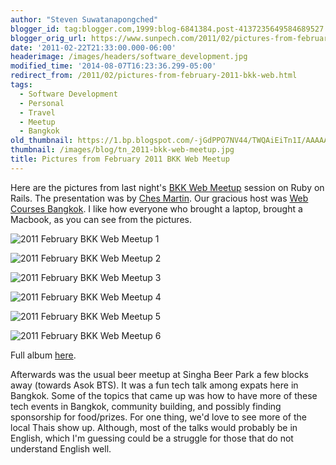 ```yaml
---
author: "Steven Suwatanapongched"
blogger_id: tag:blogger.com,1999:blog-6841384.post-4137235649584689527
blogger_orig_url: https://www.sunpech.com/2011/02/pictures-from-february-2011-bkk-web.html
date: '2011-02-22T21:33:00.000-06:00'
headerimage: /images/headers/software_development.jpg
modified_time: '2014-08-07T16:23:36.299-05:00'
redirect_from: /2011/02/pictures-from-february-2011-bkk-web.html
tags:
  - Software Development
  - Personal
  - Travel
  - Meetup
  - Bangkok
old_thumbnail: https://1.bp.blogspot.com/-jGdPPO7NV44/TWQAiEiTn1I/AAAAAAAAg6A/rPImBNonVvQ/s800/IMG_4802.JPG
thumbnail: /images/blog/tn_2011-bkk-web-meetup.jpg
title: Pictures from February 2011 BKK Web Meetup
---
```



Here are the pictures from last night's [BKK Web Meetup](https://www.meetup.com/bkk-web/) session on Ruby on Rails. The presentation was by [Ches Martin](https://twitter.com/ches). Our gracious host was [Web Courses Bangkok](https://www.webcoursesbangkok.com/). I like how everyone who brought a laptop, brought a Macbook, as you can see from the pictures.

![2011 February BKK Web Meetup 1](/images/blog/IMG_4802.jpg)

![2011 February BKK Web Meetup 2](/images/blog/IMG_4805.jpg)

![2011 February BKK Web Meetup 3](/images/blog/IMG_4807.jpg)

![2011 February BKK Web Meetup 4](/images/blog/IMG_4811.jpg)

![2011 February BKK Web Meetup 5](/images/blog/IMG_4826.jpg)

![2011 February BKK Web Meetup 6](/images/blog/IMG_4837.jpg)

Full album [here](https://photos.app.goo.gl/BoxkWycQeera2LTz6).

Afterwards was the usual beer meetup at Singha Beer Park a few blocks away (towards Asok BTS). It was a fun tech talk among expats here in Bangkok. Some of the topics that came up was how to have more of these tech events in Bangkok, community building, and possibly finding sponsorship for food/prizes. For one thing, we'd love to see more of the local Thais show up. Although, most of the talks would probably be in English, which I'm guessing could be a struggle for those that do not understand English well.